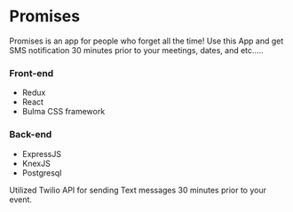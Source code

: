 <h1>Promises</h1>

Promises is an app for people who forget all the time! Use this App and get SMS notification 30 minutes prior to your meetings, dates, and etc.....

<h3>Front-end</h3>
<ul>
    <li>Redux</li>
    <li>React</li>
    <li>Bulma CSS framework</li>
</ul>

<h3>Back-end</h3>
<ul>
    <li>ExpressJS</li>
    <li>KnexJS</li>
    <li>Postgresql</li>
</ul>

<p>Utilized Twilio API for sending Text messages 30 minutes prior to your event.</p>